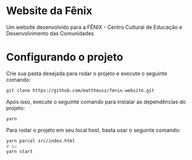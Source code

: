 # Website da Fênix
Um website desenvolvido para a FÊNIX - Centro Cultural de Educação e Desenvolvimento das Comunidades

# Configurando o projeto

Crie sua pasta desejada para rodar o projeto e execute o seguinte comando:

```bash
git clone https://github.com/mattheusz/fenix-website.git
```

Após isso, execute o seguinte comando para instalar as dependências do projeto:

```bash
yarn
```

Para rodar o projeto em seu local host, basta usar o seguinte comando:

```bash
yarn parcel src/index.html 
# ou
yarn start
```
